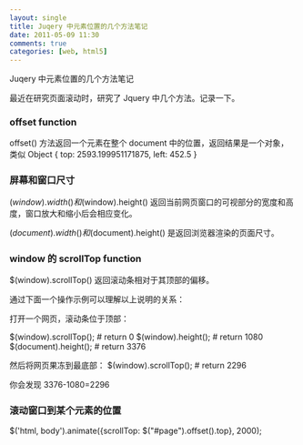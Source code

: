 ```yaml
---
layout: single
title: Juqery 中元素位置的几个方法笔记
date: 2011-05-09 11:30
comments: true
categories: [web, html5]
--- 
```


Juqery 中元素位置的几个方法笔记

最近在研究页面滚动时，研究了 Jquery 中几个方法。记录一下。

### offset function

offset() 方法返回一个元素在整个 document 中的位置，返回结果是一个对象，类似 Object { top: 2593.199951171875, left: 452.5 }

### 屏幕和窗口尺寸

$(window).width() 和$(window).height() 返回当前网页窗口的可视部分的宽度和高度，窗口放大和缩小后会相应变化。

$(document).width() 和$(document).height() 是返回浏览器渲染的页面尺寸。


### window 的 scrollTop function

$(window).scrollTop() 返回滚动条相对于其顶部的偏移。


通过下面一个操作示例可以理解以上说明的关系：

打开一个网页，滚动条位于顶部：

$(window).scrollTop(); # return 0
$(window).height();    # return 1080
$(document).height();  # return 3376

然后将网页果冻到最底部：
$(window).scrollTop(); # return 2296

你会发现 3376-1080=2296

### 滚动窗口到某个元素的位置

$('html, body').animate({scrollTop: $("#page").offset().top}, 2000);